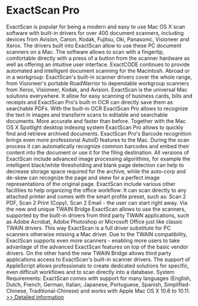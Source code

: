 # ExactScan Pro
ExactScan is popular for being a modern and easy to use Mac OS X scan software with built-in drivers for over 400 document scanners, including devices from Avision, Canon, Kodak, Fujitsu, Oki, Panasonic, Visioneer and Xerox. The drivers built into ExactScan allow to use these PC document scanners on a Mac. The software allows to scan with a fingertip, comfortable directly with a press of a button from the scanner hardware as well as offering an intuitive user interface. ExactCODE continues to provide automated and intelligent document scanning for the Macintosh.
Abroad or in a workgroup: ExactScan's built-in scanner drivers cover the whole range, from Visioneer's portable RoadWarrior to dependable workgroup scanners from Xerox, Visioneer, Kodak, and Avision. ExactScan is the universal Mac solutions everywhere. It allow for easy scanning of business cards, bills and receipts and ExactScan Pro's built-in OCR can directly save them as searchable PDFs.
With the built-in OCR ExactScan Pro allows to recognize the text in images and transform scans to editable and searchable documents. More accurate and faster than before. Together with the Mac OS X Spotlight desktop indexing system ExactScan Pro allows to quickly find and retrieve archived documents.
ExactScan Pro's Barcode recognition brings even more professional AutoID features to the Mac. During the scan process it can automatically recognize common barcodes and embed their content into the document or use it for the filing destination.
All versions of ExactScan include advanced image processing algorithms, for example the intelligent black/white thresholding and blank page detection can help to decrease storage space required for the archive, while the auto-corp and de-skew can recognize the page and skew for a perfect image representations of the original page.
ExactScan include various other facilities to help organizing the office workflow: It can scan directly to any attached printer and comes with the smart profile preset, such as: Scan 2 PDF, Scan 2 Print (Copy), Scan 2 Email - the user can start right away.
Via the new and unique TWAIN Bridge ExactScan allows to use the scanners, supported by the built-in drivers from third party TWAIN applications, such as Adobe Acrobat, Adobe Photoshop or Microsoft Office just like classic TWAIN drivers. This way ExactScan is a full driver substitute for PC scanners otherwise missing a Mac driver.
Due to the TWAIN compatibility, ExactScan supports even more scanners - enabling more users to take advantage of the advanced ExactScan features on top of the basic vendor drivers. On the other hand the new TWAIN Bridge allows third party applications access to ExactScan's built-in scanner drivers.
The support of AppleScript allows professionals to create dedicated solutions for specific, even difficult workflows and to scan directly into a database.
System Requirements:
ExactScan comes with support for many languages (English, Dutch, French, German, Italian, Japanese, Portuguese, Spanish, Simplified-Chinese, Traditional-Chinese) and works with Apple Mac OS X 10.6 to 10.11.
[>> Detailed information](https://secure.shareit.com/shareit/product.html?productid=300386822&affiliateid=200057808)